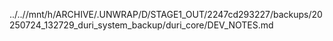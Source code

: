 ../..//mnt/h/ARCHIVE/.UNWRAP/D/STAGE1_OUT/2247cd293227/backups/20250724_132729_duri_system_backup/duri_core/DEV_NOTES.md